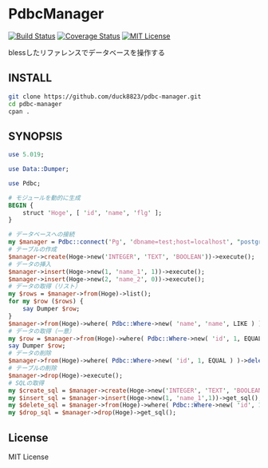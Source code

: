 # PdbcManager
[![Build Status](https://travis-ci.org/duck8823/pdbc-manager.svg?branch=master)](https://travis-ci.org/duck8823/pdbc-manager)
[![Coverage Status](http://coveralls.io/repos/github/duck8823/pdbc-manager/badge.svg?branch=master)](https://coveralls.io/github/duck8823/pdbc-manager?branch=master)
[![MIT License](http://img.shields.io/badge/license-MIT-blue.svg?style=flat)](LICENSE)  
  
blessしたリファレンスでデータベースを操作する  
  
## INSTALL
```sh
git clone https://github.com/duck8823/pdbc-manager.git
cd pdbc-manager
cpan .
```
  
## SYNOPSIS
```perl
use 5.019;

use Data::Dumper;

use Pdbc;

# モジュールを動的に生成
BEGIN {
	struct 'Hoge', [ 'id', 'name', 'flg' ];
}

# データベースへの接続
my $manager = Pdbc::connect('Pg', 'dbname=test;host=localhost', "postgres");
# テーブルの作成
$manager->create(Hoge->new('INTEGER', 'TEXT', 'BOOLEAN'))->execute();
# データの挿入
$manager->insert(Hoge->new(1, 'name_1', 1))->execute();
$manager->insert(Hoge->new(2, 'name_2', 0))->execute();
# データの取得（リスト）
my $rows = $manager->from(Hoge)->list();
for my $row ($rows) {
	say Dumper $row;
}
$manager->from(Hoge)->where( Pdbc::Where->new( 'name', 'name', LIKE ) )->list();
# データの取得（一意）
my $row = $manager->from(Hoge)->where( Pdbc::Where->new( 'id', 1, EQUAL ) )->single_result();
say Dumper $row;
# データの削除
$manager->from(Hoge)->where( Pdbc::Where->new( 'id', 1, EQUAL ) )->delete()->execute();
# テーブルの削除
$manager->drop(Hoge)->execute();
# SQLの取得
my $create_sql = $manager->create(Hoge->new('INTEGER', 'TEXT', 'BOOLEAN'))->get_sql();
my $insert_sql = $manager->insert(Hoge->new(1, 'name_1',1))->get_sql();
my $delete_sql = $manager->from(Hoge)->where( Pdbc::Where->new( 'id', 1, EQUAL ) )->delete()->get_sql();
my $drop_sql = $manager->drop(Hoge)->get_sql();
```

## License
MIT License